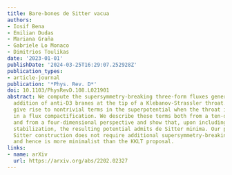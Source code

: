 ```yaml
---
title: Bare-bones de Sitter vacua
authors:
- Iosif Bena
- Emilian Dudas
- Mariana Graña
- Gabriele Lo Monaco
- Dimitrios Toulikas
date: '2023-01-01'
publishDate: '2024-03-25T16:29:07.252928Z'
publication_types:
- article-journal
publication: '*Phys. Rev. D*'
doi: 10.1103/PhysRevD.108.L021901
abstract: We compute the supersymmetry-breaking three-form fluxes generated by the
  addition of anti-D3 branes at the tip of a Klebanov-Strassler throat. These fluxes
  give rise to nontrivial terms in the superpotential when the throat is embedded
  in a flux compactification. We describe these terms both from a ten-dimensional
  and from a four-dimensional perspective and show that, upon including Kähler-moduli
  stabilization, the resulting potential admits de Sitter minima. Our proposed de
  Sitter construction does not require additional supersymmetry-breaking (0,3) fluxes,
  and hence is more minimalist than the KKLT proposal.
links:
- name: arXiv
  url: https://arxiv.org/abs/2202.02327
---
```

